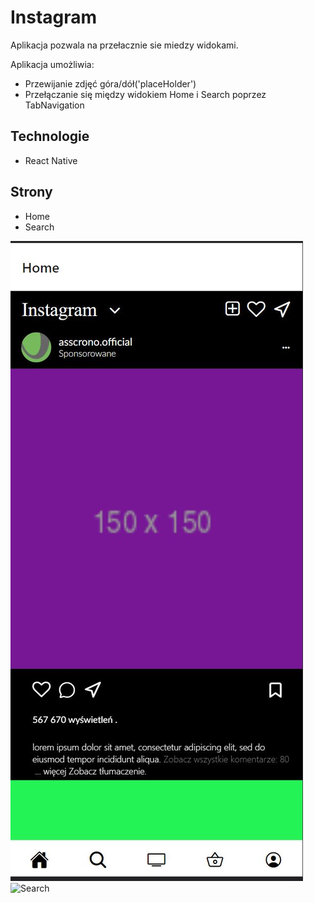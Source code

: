 # Instagram

Aplikacja pozwala na przełacznie sie miedzy widokami.

Aplikacja umożliwia:

- Przewijanie zdjęć góra/dół('placeHolder')
- Przełączanie się między widokiem Home i Search poprzez TabNavigation


## Technologie

- React Native


## Strony

- Home
- Search

![Home](/my-app/assets/home.JPG)
![Search](/my-app/assets/search.JPG.JPG)


